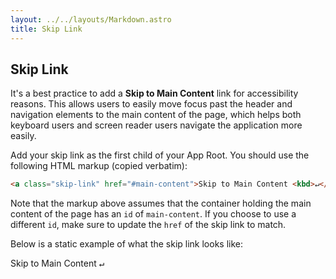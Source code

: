 ```yaml
---
layout: ../../layouts/Markdown.astro
title: Skip Link
---
```


## Skip Link

It's a best practice to add a **Skip to Main Content** link for accessibility reasons. This allows users to easily move focus past the header and navigation elements to the main content of the page, which helps both keyboard users and screen reader users navigate the application more easily.

Add your skip link as the first child of your App Root. You should use the following HTML markup (copied verbatim):

```html
<a class="skip-link" href="#main-content">Skip to Main Content <kbd>↵</kbd></a>
```

Note that the markup above assumes that the container holding the main content of the page has an `id` of `main-content`. If you choose to use a different `id`, make sure to update the `href` of the skip link to match.

Below is a static example of what the skip link looks like:

<span class="skip-link static">Skip to Main Content <kbd>↵</kbd></span>
